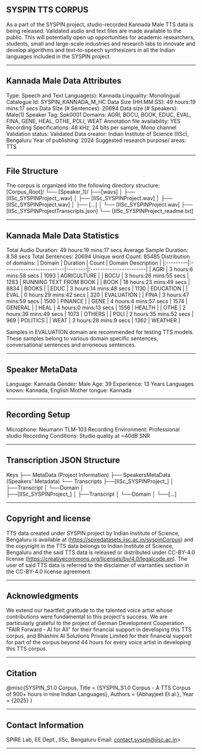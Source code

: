 ## SYSPIN TTS CORPUS

As a part of the SYSPIN project, studio-recorded Kannada Male TTS data is being released.
Validated audio and text files are made available to the public. This will potentially open up
opportunities for academic researchers, students, small and large-scale industries and research
labs to innovate and develop algorithms and text-to-speech synthesizers in all the Indian languages
included in the SYSPIN project.

---

## Kannada Male Data Attributes

Type: Speech and Text
Language(s): Kannada
Linguality: Monolingual
Catalogue Id: SYSPIN_KANNADA_M_HC
Data Size (HH:MM:SS): 49 hours:19 mins:17 secs
Data Size (# Sentences): 20694
Data size (# Speakers): Male(1)
Speaker Tag: Spk0001
Domains: AGRI, BOCU, BOOK, EDUC, EVAL, FINA, GENE, HEAL, OTHE, POLI, WEAT
Annotation file availability: YES
Recording Specifications: 48 kHz, 24 bits per sample, Mono channel
Validation status: Validated
Data creator: Indian Institute of Science (IISc), Bengaluru
Year of publishing: 2024
Suggested research purpose/ areas: TTS

---

## File Structure

The corpus is organized into the following directory structure:
[Corpus_Root]/
└── [Speaker_1]/
      ├──[wavs]
      │    ├── [IISc_SYSPINProject_<languageTag><genderTag><domainTag><uniqueID>.wav]
      │    ├── [IISc_SYSPINProject<languageTag><genderTag><domainTag><uniqueID>.wav]
      │    ├── [IISc_SYSPINProject<languageTag><genderTag><domainTag><uniqueID>.wav]
      │    ├── [...]
      │    └── [IISc_SYSPINProject<languageTag><genderTag><domainTag><uniqueID>.wav]
      ├── [IISc_SYSPINProject<languageTag><genderTag><speakerTag><qualityCheckTag>Transcripts.json]
      └── [IISc_SYSPINProject<languageTag><genderTag><speakerTag><qualityCheckTag>_readme.txt]

---

## Kannada Male Data Statistics

Total Audio Duration:    49 hours:19 mins:17 secs
Average Sample Duration: 8.58 secs
Total Sentences:         20694
Unique word Count:       85485
Distribution of domains:
| Domain   | Duration                 |   Count | Domain Description     |
|:---------|:-------------------------|--------:|:-----------------------|
| AGRI     | 3 hours:6 mins:58 secs   |    1093 | AGRICULTURE            |
| BOCU     | 3 hours:26 mins:55 secs  |    1283 | RUNNING TEXT FROM BOOK |
| BOOK     | 18 hours:23 mins:49 secs |    8834 | BOOKS                  |
| EDUC     | 3 hours:14 mins:48 secs  |    1130 | EDUCATION              |
| EVAL     | 0 hours:29 mins:42 secs  |    320  | EVALUATION             |
| FINA     | 3 hours:47 mins:59 secs  |    1500 | FINANCE                |
| GENE     | 4 hours:4 mins:57 secs   |    1574 | GENERAL                |
| HEAL     | 4 hours:0 mins:13 secs   |    1556 | HEALTH                 |
| OTHE     | 2 hours:39 mins:49 secs  |    1073 | OTHERS                 |
| POLI     | 2 hours:35 mins:52 secs  |    969  | POLITICS               |
| WEAT     | 3 hours:28 mins:9 secs   |    1362 | WEATHER                |

Samples in EVALUATION domain are recommended for testing TTS models. These samples belong to
various domain specific sentences, conversational sentences and erroneous sentences.

---

## Speaker MetaData

Language: Kannada
Gender: Male
Age: 39
Experience: 13 Years
Languages known: Kannada, English
Mother tongue: Kannada

---

## Recording Setup

Microphone: Neumann TLM-103
Recording Environment: Professional studio
Recording Conditions: Studio quality at ~40dB SNR

---

## Transcription JSON Structure

Keys
├── MetaData (Project Information)
├── SpeakersMetaData (Speakers' Metadata)
└── Transcripts
        ├──[IISc_SYSPINProject_<languageTag><genderTag><domainTag><uniqueID>]
        │ 			├──Transcript
        │ 			└──Domain
        │ 		
        ├──[IISc_SYSPINProject<languageTag><genderTag><domainTag>_<uniqueID>]
        │ 			├──Transcript
        │ 			└──Domain
        │
        └──[...]

---

## Copyright and license

TTS data created under SYSPIN project by Indian Institute of Science, Bengaluru is available
at (https://spiredatasets.iisc.ac.in/syspinCorpus) and the copyright in the TTS data belongs to
Indian Institute of Science, Bengaluru and the said TTS data is released or distributed under
CC-BY-4.0 license (https://creativecommons.org/licenses/by/4.0/legalcode.en). The user of
said TTS data is referred to the disclaimer of warranties section in the CC-BY-4.0 license
agreement.

---

## Acknowledgments

We extend our heartfelt gratitude to the talented voice artist whose contributions were
fundamental to this project's success.
We are particularly grateful to the project of German Development Cooperation "FAIR Forward - AI
for All" for their financial support in developing this TTS corpus, and Bhashini AI Solutions 
Private Limited for their financial support for part of the corpus beyond 44 hours for every 
voice artist in developing this TTS corpus.

---

## Citation

@misc{SYSPIN_S1.0 Corpus,
     	Title = {SYSPIN_S1.0 Corpus - A TTS Corpus of 900+ hours in nine Indian Languages},
     	Authors = {Abhayjeet Et al.},
     	Year = {2025}
}

---

## Contact Information

SPIRE Lab, EE Dept., IISc, Bengaluru
Email: contact.syspin@iisc.ac.in>

---
